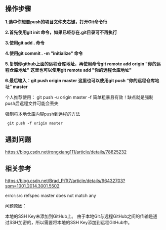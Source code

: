 ## 操作步骤



**1.选中你想要push的项目文件夹右键，打开Git命令行**



**2.首先使用git init 命令，如果已经存在.git目录可不再执行**



**3.使用git add . 命令**



**4.使用git commit . -m "initialize" 命令**



**5.复制你github上面的远程仓库地址，再使用命令git remote add origin "你的远程仓库地址"**
**这里也可以使用git remote add "你的远程仓库地址"**



**6.最后输入：git push origin master**
**这里也可以使用git push “你的远程仓库地址” master**



个人推荐使用：
git push -u origin master -f
简单粗暴且有效！缺点就是强制push后远程文件可能会丢失



强制将本地仓库内容push到远程的方法

```
 git push -f origin master
```







## 遇到问题

https://blog.csdn.net/rongxiang111/article/details/78825232





## 相关参考

https://blog.csdn.net/Brad_PiTt7/article/details/96432703?spm=1001.2014.3001.5502



error:src refspec master does not match any



问题原因：

本地的SSH Key未添加到GitHub上。
由于本地Git与远程GitHub之间的传输是通过SSH加密的，所以需要将本地的SSH Key添加到远程GitHub中。


